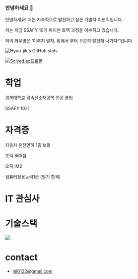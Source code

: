 ### 안녕하세요 👋


안녕하세요! 저는 지속적으로 발전하고 싶은 개발자 이현직입니다.

저는 지금 SSAFY 10기 파이썬 트랙 과정을 이수하고 있습니다.

저의 좌우명은 '미루지 말자, 밑에서 부터 꾸준히 발전해 나가자!'입니다.

![Hyun-jik's GitHub stats](https://github-readme-stats.vercel.app/api?username=Hyun-jik&show_icons=true&theme=transparent)

[![Solved.ac프로필](http://mazassumnida.wtf/api/v2/generate_badge?boj=lhj0122)](https://solved.ac/lhj0122)


# 학업
경북대학교 금속신소재공학 전공 졸업

SSAFY 10기

# 자격증
자동차 운전면허 1종 보통

토익 865점 

오픽 IM2

컴퓨터활용능력1급 (필기 합격)


# IT 관심사

# 기술스택
<img src="https://img.shields.io/badge/Python-3776AB?style=for-the-badge&logo=Python&logoColor=white">

# contact
- hjl0122@gmail.com



